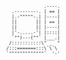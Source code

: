 <!--
**erikherbranson/erikherbranson** is a ✨ _special_ ✨ repository because its `README.md` (this file) appears on your GitHub profile.

Here are some ideas to get you started:

- 🔭 I’m currently working on ...
- 🌱 I’m currently learning ...
- 👯 I’m looking to collaborate on ...
- 🤔 I’m looking for help with ...
- 💬 Ask me about ...
- 📫 How to reach me: ...
- 😄 Pronouns: ...
- ⚡ Fun fact: ...
-->


                  .----.
      .---------. | == |
      |.-"""""-.| |----|
      ||       || | == |
      ||       || |----|
      |'-.....-'| |::::|
      `"")---(""` |___.|
     /:::::::::::\" _  "
    /:::=======:::\`\`\
    `"""""""""""""`  '-'

